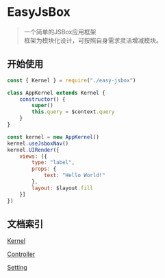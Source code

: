 # EasyJsBox

> 一个简单的JSBox应用框架  
> 框架为模块化设计，可按照自身需求灵活增减模块。

## 开始使用

```js
const { Kernel } = require("./easy-jsbox")

class AppKernel extends Kernel {
    constructor() {
        super()
        this.query = $context.query
    }
}

const kernel = new AppKernel()
kernel.useJsboxNav()
kernel.UIRender({
    views: [{
        type: "label",
        props: {
            text: "Hello World!"
        },
        layout: $layout.fill
    }]
})
```

## 文档索引

[Kernel](./kernel.md)

[Controller](./controller.md)

[Setting](./setting.md)
